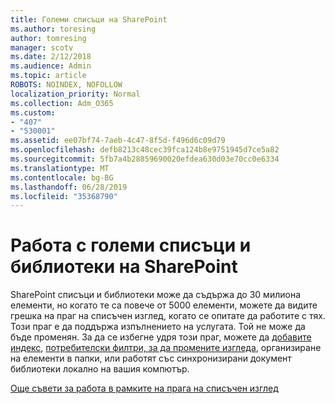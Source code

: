 ```yaml
---
title: Големи списъци на SharePoint
ms.author: toresing
author: tomresing
manager: scotv
ms.date: 2/12/2018
ms.audience: Admin
ms.topic: article
ROBOTS: NOINDEX, NOFOLLOW
localization_priority: Normal
ms.collection: Adm_O365
ms.custom:
- "407"
- "530001"
ms.assetid: ee07bf74-7aeb-4c47-8f5d-f496d6c09d79
ms.openlocfilehash: defb8213c48cec39fca124b8e9751945d7ce5a82
ms.sourcegitcommit: 5fb7a4b28859690020efdea630d03e70cc0e6334
ms.translationtype: MT
ms.contentlocale: bg-BG
ms.lasthandoff: 06/28/2019
ms.locfileid: "35368790"
---
```

# <a name="work-with-large-lists-and-libraries-in-sharepoint"></a>Работа с големи списъци и библиотеки на SharePoint

SharePoint списъци и библиотеки може да съдържа до 30 милиона елементи, но когато те са повече от 5000 елементи, можете да видите грешка на праг на списъчен изглед, когато се опитате да работите с тях. Този праг е да поддържа изпълнението на услугата. Той не може да бъде променян. За да се избегне удря този праг, можете да [добавите индекс](https://go.microsoft.com/fwlink/?linkid=867784), [потребителски филтри, за да промените изгледа](https://go.microsoft.com/fwlink/?linkid=867786), организиране на елементи в папки, или работят със синхронизирани документ библиотеки локално на вашия компютър.
  
[Още съвети за работа в рамките на прага на списъчен изглед](https://go.microsoft.com/fwlink/?linkid=867787)
  